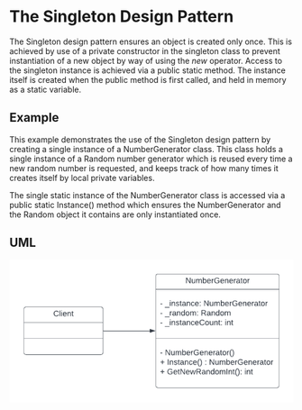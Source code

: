 # The Singleton Design Pattern
The Singleton design pattern ensures an object is created only once. This is achieved by use of a private constructor in the singleton class to prevent instantiation of a new object by way of using the *new* operator. Access to the singleton instance is achieved via a public static method. The instance itself is created when the public method is first called, and held in memory as a static variable.

## Example
This example demonstrates the use of the Singleton design pattern by creating a single instance of a NumberGenerator class. This class holds a single instance of a Random number generator which is reused every time a new random number is requested, and keeps track of how many times it creates itself by local private variables.

The single static instance of the NumberGenerator class is accessed via a public static Instance() method which ensures the NumberGenerator and the Random object it contains are only instantiated once.

## UML
![View UML diagram](uml.png)

